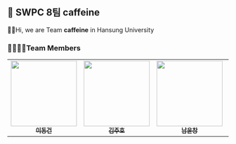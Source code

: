 ## 👋 SWPC 8팀 caffeine

🙋‍♀️Hi, we are Team **caffeine** in Hansung University 

### 👨‍👩‍👧‍👧Team Members
<table>
  <tbody>
    <tr>
      <td align="center"><a href="https://github.com/mvg01"><img src="https://github.com/user-attachments/assets/3d21bb1f-6b6c-431a-a5f5-0e9687e27709" width="150px;" alt=""/><br /><sub><b>이동건</b></sub></a><br /></td>
      <td align="center"><a href="https://github.com/kimjuho1559"><img src="" width="150px;" alt=""/><br /><sub><b>김주호</b></sub></a><br /></td>
      <td align="center"><a href="https://github.com/ycnham"><img src="" width="150px;" alt=""/><br /><sub><b>남윤창</b></sub></a><br /></td>
      <td align="center"><a href="https://github.com/JunYoung0000"><img src="" width="150px;" alt=""/><br /><sub><b>양준영</b></sub></a><br /></td>
      <td align="center"><a href="https://github.com/mingioes"><img src="" width="150px;" alt=""/><br /><sub><b>강민서</b></sub></a><br /></td>
    </tr>
  </tbody>
</table>
<!--

**Here are some ideas to get you started:**

🙋‍♀️ A short introduction - what is your organization all about?
🌈 Contribution guidelines - how can the community get involved?
👩‍💻 Useful resources - where can the community find your docs? Is there anything else the community should know?
🍿 Fun facts - what does your team eat for breakfast?
🧙 Remember, you can do mighty things with the power of [Markdown](https://docs.github.com/github/writing-on-github/getting-started-with-writing-and-formatting-on-github/basic-writing-and-formatting-syntax)
-->

